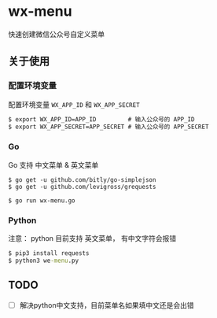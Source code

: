 # wx-menu

快速创建微信公众号自定义菜单

## 关于使用

### 配置环境变量

配置环境变量 `WX_APP_ID` 和 `WX_APP_SECRET`

```cmd
$ export WX_APP_ID=APP_ID         # 输入公众号的 APP_ID
$ export WX_APP_SECRET=APP_SECRET # 输入公众号的 APP_SECRET
```

### Go

Go 支持 中文菜单 & 英文菜单

```
$ go get -u github.com/bitly/go-simplejson
$ go get -u github.com/levigross/grequests

$ go run wx-menu.go
```

### Python

注意： python 目前支持 英文菜单， 有中文字符会报错

```cmd
$ pip3 install requests
$ python3 we-menu.py
```

## TODO

- [ ] 解决python中文支持，目前菜单名如果填中文还是会出错
